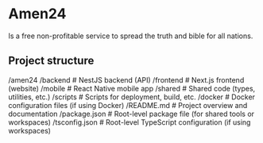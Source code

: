 # Amen24
Is a free non-profitable service to spread the truth and bible for all nations.

## Project structure
/amen24
  /backend              # NestJS backend (API)
  /frontend             # Next.js frontend (website)
  /mobile               # React Native mobile app
  /shared               # Shared code (types, utilities, etc.)
  /scripts              # Scripts for deployment, build, etc.
  /docker               # Docker configuration files (if using Docker)
  /README.md            # Project overview and documentation
  /package.json         # Root-level package file (for shared tools or workspaces)
  /tsconfig.json        # Root-level TypeScript configuration (if using workspaces)

